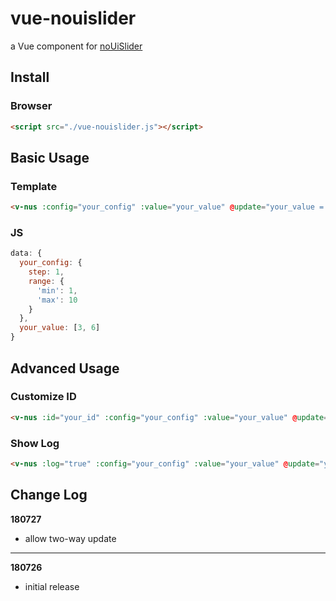# vue-nouislider

a Vue component for [noUiSlider](https://github.com/leongersen/noUiSlider)

## Install

### Browser

```html
<script src="./vue-nouislider.js"></script>
```

## Basic Usage

### Template

```html
<v-nus :config="your_config" :value="your_value" @update="your_value = $event" />
```

### JS

```javascript
data: {
  your_config: {
    step: 1,
    range: {
      'min': 1,
      'max': 10
    }
  },
  your_value: [3, 6]
}
```

## Advanced Usage

### Customize ID

```html
<v-nus :id="your_id" :config="your_config" :value="your_value" @update="your_value = $event" />
```

### Show Log

```html
<v-nus :log="true" :config="your_config" :value="your_value" @update="your_value = $event" />
```

## Change Log

__180727__

* allow two-way update

---

__180726__

* initial release